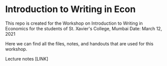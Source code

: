 # Introduction to Writing in Econ

This repo is created for the Workshop on Introduction to Writing in Economics for the students of St. Xavier's College, Mumbai 
Date: March 12, 2021 

Here we can find all the files, notes, and handouts that are used for this workshop. 

Lecture notes [LINK]
